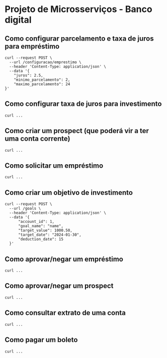 # Projeto de Microsserviços - Banco digital

## Como configurar parcelamento e taxa de juros para empréstimo

```
curl --request POST \
  --url /configuracao/emprestimo \
  --header 'Content-Type: application/json' \
  --data '{
	"juros": 2.5,
	"minimo_parcelamento": 2,
	"maximo_parcelamento": 24
}'
```

## Como configurar taxa de juros para investimento

```
curl ...
```

## Como criar um prospect (que poderá vir a ter uma conta corrente)

```
curl ...
```

## Como solicitar um empréstimo

```
curl ...
```

## Como criar um objetivo de investimento

```
curl --request POST \
  --url /goals \
  --header 'Content-Type: application/json' \
  --data '{
      "account_id": 1,
      "goal_name": "name",
      "target_value": 1000.50,
      "target_date": "2024-01-30",
      "deduction_date": 15 
  }'
```

## Como aprovar/negar um empréstimo

```
curl ...
```

## Como aprovar/negar um prospect

```
curl ...
```

## Como consultar extrato de uma conta

```
curl ...
```

## Como pagar um boleto

```
curl ...
```
